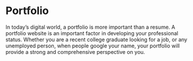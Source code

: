 # Portfolio


In today’s digital world, a portfolio is more important than a resume. A portfolio website is an important factor in developing your professional status.
Whether you are a recent college graduate looking for a job, or any unemployed person, when people google your name, your portfolio will provide a strong and comprehensive perspective on you.
